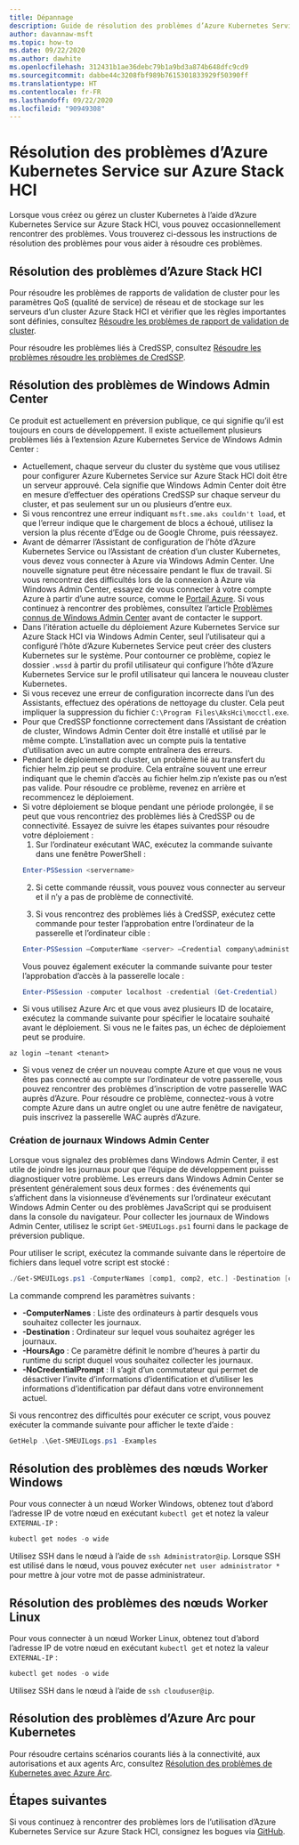 ```yaml
---
title: Dépannage
description: Guide de résolution des problèmes d’Azure Kubernetes Service sur Azure Stack HCI
author: davannaw-msft
ms.topic: how-to
ms.date: 09/22/2020
ms.author: dawhite
ms.openlocfilehash: 312431b1ae36debc79b1a9bd3a874b648dfc9cd9
ms.sourcegitcommit: dabbe44c3208fbf989b7615301833929f50390ff
ms.translationtype: HT
ms.contentlocale: fr-FR
ms.lasthandoff: 09/22/2020
ms.locfileid: "90949308"
---
```

# <a name="troubleshooting-azure-kubernetes-service-on-azure-stack-hci"></a>Résolution des problèmes d’Azure Kubernetes Service sur Azure Stack HCI

Lorsque vous créez ou gérez un cluster Kubernetes à l’aide d’Azure Kubernetes Service sur Azure Stack HCI, vous pouvez occasionnellement rencontrer des problèmes. Vous trouverez ci-dessous les instructions de résolution des problèmes pour vous aider à résoudre ces problèmes. 

## <a name="troubleshooting-azure-stack-hci"></a>Résolution des problèmes d’Azure Stack HCI
Pour résoudre les problèmes de rapports de validation de cluster pour les paramètres QoS (qualité de service) de réseau et de stockage sur les serveurs d’un cluster Azure Stack HCI et vérifier que les règles importantes sont définies, consultez [Résoudre les problèmes de rapport de validation de cluster](/azure-stack/hci/manage/validate-qos).

Pour résoudre les problèmes liés à CredSSP, consultez [Résoudre les problèmes résoudre les problèmes de CredSSP](/azure-stack/hci/manage/troubleshoot-credssp).

## <a name="troubleshooting-windows-admin-center"></a>Résolution des problèmes de Windows Admin Center
Ce produit est actuellement en préversion publique, ce qui signifie qu’il est toujours en cours de développement. Il existe actuellement plusieurs problèmes liés à l’extension Azure Kubernetes Service de Windows Admin Center : 
* Actuellement, chaque serveur du cluster du système que vous utilisez pour configurer Azure Kubernetes Service sur Azure Stack HCI doit être un serveur approuvé. Cela signifie que Windows Admin Center doit être en mesure d’effectuer des opérations CredSSP sur chaque serveur du cluster, et pas seulement sur un ou plusieurs d’entre eux. 
* Si vous rencontrez une erreur indiquant `msft.sme.aks couldn't load`, et que l’erreur indique que le chargement de blocs a échoué, utilisez la version la plus récente d’Edge ou de Google Chrome, puis réessayez.
* Avant de démarrer l’Assistant de configuration de l’hôte d’Azure Kubernetes Service ou l’Assistant de création d’un cluster Kubernetes, vous devez vous connecter à Azure via Windows Admin Center. Une nouvelle signature peut être nécessaire pendant le flux de travail. Si vous rencontrez des difficultés lors de la connexion à Azure via Windows Admin Center, essayez de vous connecter à votre compte Azure à partir d’une autre source, comme le [Portail Azure](https://portal.azure.com/). Si vous continuez à rencontrer des problèmes, consultez l’article [Problèmes connus de Windows Admin Center](/windows-server/manage/windows-admin-center/support/known-issues) avant de contacter le support.
* Dans l’itération actuelle du déploiement Azure Kubernetes Service sur Azure Stack HCI via Windows Admin Center, seul l’utilisateur qui a configuré l’hôte d’Azure Kubernetes Service peut créer des clusters Kubernetes sur le système. Pour contourner ce problème, copiez le dossier `.wssd` à partir du profil utilisateur qui configure l’hôte d’Azure Kubernetes Service sur le profil utilisateur qui lancera le nouveau cluster Kubernetes.
* Si vous recevez une erreur de configuration incorrecte dans l’un des Assistants, effectuez des opérations de nettoyage du cluster. Cela peut impliquer la suppression du fichier `C:\Program Files\AksHci\mocctl.exe`.
* Pour que CredSSP fonctionne correctement dans l’Assistant de création de cluster, Windows Admin Center doit être installé et utilisé par le même compte. L’installation avec un compte puis la tentative d’utilisation avec un autre compte entraînera des erreurs.
* Pendant le déploiement du cluster, un problème lié au transfert du fichier helm.zip peut se produire. Cela entraîne souvent une erreur indiquant que le chemin d’accès au fichier helm.zip n’existe pas ou n’est pas valide. Pour résoudre ce problème, revenez en arrière et recommencez le déploiement.
* Si votre déploiement se bloque pendant une période prolongée, il se peut que vous rencontriez des problèmes liés à CredSSP ou de connectivité. Essayez de suivre les étapes suivantes pour résoudre votre déploiement : 
    1.  Sur l’ordinateur exécutant WAC, exécutez la commande suivante dans une fenêtre PowerShell : 
    ```PowerShell
    Enter-PSSession <servername>
    ```
    2.  Si cette commande réussit, vous pouvez vous connecter au serveur et il n’y a pas de problème de connectivité.
    
    3.  Si vous rencontrez des problèmes liés à CredSSP, exécutez cette commande pour tester l’approbation entre l’ordinateur de la passerelle et l’ordinateur cible : 
    ```PowerShell
    Enter-PSSession –ComputerName <server> –Credential company\administrator –Authentication CredSSP
    ``` 
    Vous pouvez également exécuter la commande suivante pour tester l’approbation d’accès à la passerelle locale : 
    ```PowerShell
    Enter-PSSession -computer localhost -credential (Get-Credential)
    ``` 
* Si vous utilisez Azure Arc et que vous avez plusieurs ID de locataire, exécutez la commande suivante pour spécifier le locataire souhaité avant le déploiement. Si vous ne le faites pas, un échec de déploiement peut se produire.

```Azure CLI
az login –tenant <tenant>
```
* Si vous venez de créer un nouveau compte Azure et que vous ne vous êtes pas connecté au compte sur l’ordinateur de votre passerelle, vous pouvez rencontrer des problèmes d’inscription de votre passerelle WAC auprès d’Azure. Pour résoudre ce problème, connectez-vous à votre compte Azure dans un autre onglet ou une autre fenêtre de navigateur, puis inscrivez la passerelle WAC auprès d’Azure.

### <a name="creating-windows-admin-center-logs"></a>Création de journaux Windows Admin Center
Lorsque vous signalez des problèmes dans Windows Admin Center, il est utile de joindre les journaux pour que l’équipe de développement puisse diagnostiquer votre problème. Les erreurs dans Windows Admin Center se présentent généralement sous deux formes : des événements qui s’affichent dans la visionneuse d’événements sur l’ordinateur exécutant Windows Admin Center ou des problèmes JavaScript qui se produisent dans la console du navigateur. Pour collecter les journaux de Windows Admin Center, utilisez le script `Get-SMEUILogs.ps1` fourni dans le package de préversion publique. 
 
Pour utiliser le script, exécutez la commande suivante dans le répertoire de fichiers dans lequel votre script est stocké : 
 
```PowerShell
./Get-SMEUILogs.ps1 -ComputerNames [comp1, comp2, etc.] -Destination [comp3] -HoursAgo [48] -NoCredentialPrompt
```
 
La commande comprend les paramètres suivants :
 
* **-ComputerNames** : Liste des ordinateurs à partir desquels vous souhaitez collecter les journaux.
* **-Destination** : Ordinateur sur lequel vous souhaitez agréger les journaux.
* **-HoursAgo** : Ce paramètre définit le nombre d’heures à partir du runtime du script duquel vous souhaitez collecter les journaux.
* **-NoCredentialPrompt** : Il s’agit d’un commutateur qui permet de désactiver l’invite d’informations d’identification et d’utiliser les informations d’identification par défaut dans votre environnement actuel.
 
Si vous rencontrez des difficultés pour exécuter ce script, vous pouvez exécuter la commande suivante pour afficher le texte d’aide : 
 
```PowerShell
GetHelp .\Get-SMEUILogs.ps1 -Examples
```

## <a name="troubleshooting-windows-worker-nodes"></a>Résolution des problèmes des nœuds Worker Windows 
Pour vous connecter à un nœud Worker Windows, obtenez tout d’abord l’adresse IP de votre nœud en exécutant `kubectl get` et notez la valeur `EXTERNAL-IP` :

```PowerShell
kubectl get nodes -o wide
``` 
Utilisez SSH dans le nœud à l’aide de `ssh Administrator@ip`. Lorsque SSH est utilisé dans le nœud, vous pouvez exécuter `net user administrator *` pour mettre à jour votre mot de passe administrateur. 

## <a name="troubleshooting-linux-worker-nodes"></a>Résolution des problèmes des nœuds Worker Linux 
Pour vous connecter à un nœud Worker Linux, obtenez tout d’abord l’adresse IP de votre nœud en exécutant `kubectl get` et notez la valeur `EXTERNAL-IP` :

```PowerShell
kubectl get nodes -o wide
``` 
Utilisez SSH dans le nœud à l’aide de `ssh clouduser@ip`. 

## <a name="troubleshooting-azure-arc-for-kubernetes"></a>Résolution des problèmes d’Azure Arc pour Kubernetes
Pour résoudre certains scénarios courants liés à la connectivité, aux autorisations et aux agents Arc, consultez [Résolution des problèmes de Kubernetes avec Azure Arc](/azure/azure-arc/kubernetes/troubleshooting).

## <a name="next-steps"></a>Étapes suivantes
Si vous continuez à rencontrer des problèmes lors de l’utilisation d’Azure Kubernetes Service sur Azure Stack HCI, consignez les bogues via [GitHub](https://aka.ms/aks-hci-issues).  
